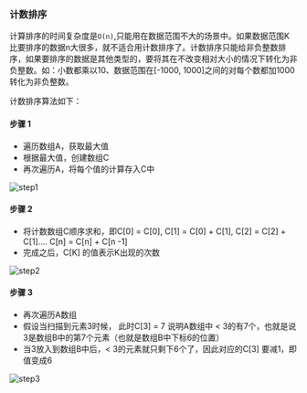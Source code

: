### 计数排序

计算排序的时间复杂度是`O(n)`,只能用在数据范围不大的场景中。如果数据范围K比要排序的数据n大很多，就不适合用计数排序了。计数排序只能给非负整数排序，如果要排序的数据是其他类型的，要将其在不改变相对大小的情况下转化为非负整数。如：小数都乘以10、数据范围在[-1000, 1000]之间的对每个数都加1000转化为非负整数。

计数排序算法如下：

#### 步骤 1

- 遍历数组A，获取最大值
- 根据最大值，创建数组C
- 再次遍历A，将每个值的计算存入C中

![step1](https://user-images.githubusercontent.com/6022948/58634345-a9594180-831d-11e9-8a01-5eaa67553878.gif)

#### 步骤 2

- 将计数数组C顺序求和，即C[0] = C[0], C[1] = C[0] + C[1], C[2] = C[2] + C[1].... C[n] = C[n] + C[n -1]  
- 完成之后，C[K] 的值表示K出现的次数

![step2](https://user-images.githubusercontent.com/6022948/58634346-a9f1d800-831d-11e9-9f45-d87ffd5771c1.png)

#### 步骤 3

- 再次遍历A数组
- 假设当扫描到元素3时候， 此时C[3] = 7 说明A数组中 < 3的有7个，也就是说3是数组B中的第7个元素（也就是数组B中下标6的位置）
- 当3放入到数组B中后，< 3的元素就只剩下6个了，因此对应的C[3] 要减1，即值变成6

![step3](https://user-images.githubusercontent.com/6022948/58634347-a9f1d800-831d-11e9-884d-869d4b42473e.gif)
